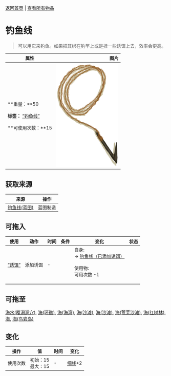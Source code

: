 [返回首页](index.md)   |  [查看所有物品](object.md)
# 钓鱼线  
> 可以用它来钓鱼。如果把其绑在钓竿上或是挂一些诱饵上去，效率会更高。  
  
  属性  |   图片   
 ----  |  ----:   
 **重量：**50<br><br>**标签：**	[“钓鱼线”](tag_FishingLine.md)<br><br>**可使用次数：**15  |  ![](Sprite/FishingLineRustic.png)   
  
## 获取来源  
来源  |  操作  
----  |  ----  
[钓鱼线(蓝图)](Bp_FishingLine.md)  |  蓝图制造  
## 可拖入  
使用  |  动作  |  时间  |  条件  |  变化  |  状态  
----  |  ----  |  ----  |  ----  |  ----  |  ----  
[“诱饵”](tag_Bait.md)  |  添加诱饵  |  -  |    |  自身:<br>→ [钓鱼线（已添加诱饵）](FishingLineRusticBait.md)<br><br>使用物:<br>可用次数  -1<br><br>  |    
## 可拖至  
[海水(覆溺洞穴)](Sea_Cave.md), [海(环礁)](Sea_Atoll.md), [海(海湾)](Sea_Bay.md), [海(沙滩)](Sea_Beach.md), [海(沙滩)](Sea_Cove.md), [海(荒芜沙滩)](Sea_DesolateBeach.md), [海(红树林)](Sea_Mangroves.md), [海](Sea_Raft.md), [海(鸟岩岛)](Sea_Rocks.md)  
## 变化  
操作  |  值  |  时间  |  变化  
----  |  ----  |  ----  |  ----  
使用次数  |  初始：15<br>最大：15  |  -  |  [细线](CordFiber.md)+2   
